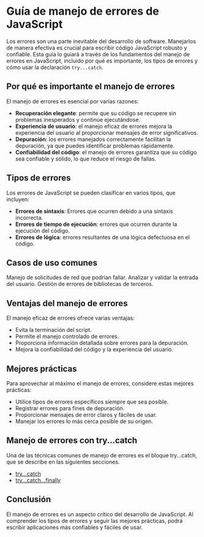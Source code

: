 # Guía de manejo de errores de JavaScript

Los errores son una parte inevitable del desarrollo de software. Manejarlos de manera efectiva es crucial para escribir código JavaScript robusto y confiable. Esta guía lo guiará a través de los fundamentos del manejo de errores en JavaScript, incluido por qué es importante, los tipos de errores y cómo usar la declaración `try...catch`.

## Por qué es importante el manejo de errores

El manejo de errores es esencial por varias razones:

- **Recuperación elegante**: permite que su código se recupere sin problemas inesperados y continúe ejecutándose.
- **Experiencia de usuario**: el manejo eficaz de errores mejora la experiencia del usuario al proporcionar mensajes de error significativos.
- **Depuración**: los errores manejados correctamente facilitan la depuración, ya que puedes identificar problemas rápidamente.
- **Confiabilidad del código**: el manejo de errores garantiza que su código sea confiable y sólido, lo que reduce el riesgo de fallas.

## Tipos de errores

Los errores de JavaScript se pueden clasificar en varios tipos, que incluyen:

- **Errores de sintaxis**: Errores que ocurren debido a una sintaxis incorrecta.
- **Errores de tiempo de ejecución**: errores que ocurren durante la ejecución del código.
- **Errores de lógica**: errores resultantes de una lógica defectuosa en el código.

## Casos de uso comunes

Manejo de solicitudes de red que podrían fallar.
Analizar y validar la entrada del usuario.
Gestión de errores de bibliotecas de terceros.

## Ventajas del manejo de errores

El manejo eficaz de errores ofrece varias ventajas:

- Evita la terminación del script.
- Permite el manejo controlado de errores.
- Proporciona información detallada sobre errores para la depuración.
- Mejora la confiabilidad del código y la experiencia del usuario.

## Mejores prácticas

Para aprovechar al máximo el manejo de errores, considere estas mejores prácticas:

- Utilice tipos de errores específicos siempre que sea posible.
- Registrar errores para fines de depuración.
- Proporcionar mensajes de error claros y fáciles de usar.
- Manejar los errores lo más cerca posible de su origen.

## Manejo de errores con try...catch

Una de las técnicas comunes de manejo de errores es el bloque try...catch, que se describe en las siguientes secciones.

- [try...catch](./try...-catch.md)
- [try...catch...finally](./try...catch...finally.md)

## Conclusión

El manejo de errores es un aspecto crítico del desarrollo de JavaScript.
Al comprender los tipos de errores y seguir las mejores prácticas, podrá escribir aplicaciones más confiables y fáciles de usar.
